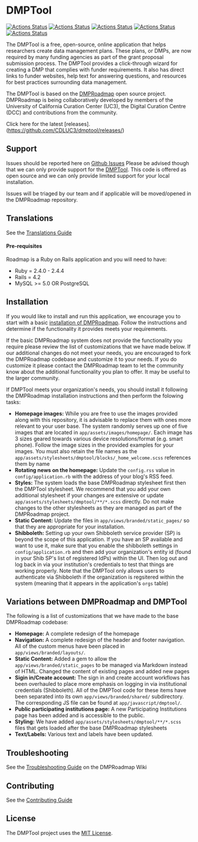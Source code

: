 # DMPTool

[![Actions Status](https://github.com/CDLUC3/dmptool/workflows/Brakeman/badge.svg)](https://github.com/CDLUC3/dmptool/actions)
[![Actions Status](https://github.com/CDLUC3/dmptool/workflows/Rubocop/badge.svg)](https://github.com/CDLUC3/dmptool/actions)
[![Actions Status](https://github.com/CDLUC3/dmptool/workflows/ESLint/badge.svg)](https://github.com/CDLUC3/dmptool/actions)
[![Actions Status](https://github.com/CDLUC3/dmptool/workflows/Run%20Tests%20%28postgreSQL%29/badge.svg)](https://github.com/CDLUC3/dmptool/actions)
[![Actions Status](https://github.com/CDLUC3/dmptool/workflows/Run%20Tests%20%28mySQL%29/badge.svg)](https://github.com/CDLUC3/dmptool/actions)

The DMPTool is a free, open-source, online application that helps researchers create data management plans. These plans, or DMPs, are now required by many funding agencies as part of the grant proposal submission process. The DMPTool provides a click-through wizard for creating a DMP that complies with funder requirements. It also has direct links to funder websites, help text for answering questions, and resources for best practices surrounding data management.

The DMPTool is based on the [DMPRoadmap](https://github.com/DMPRoadmap/roadmap) open source project. DMPRoadmap is being collaboratively developed by members of the University of California Curation Center (UC3), the Digital Curation Centre (DCC) and contributions from the community.

Click here for the latest [releases].(https://github.com/CDLUC3/dmptool/releases/)

## Support

Issues should be reported here on [Github Issues](https://github.com/CDLUC3/dmptool/issues)
Please be advised though that we can only provide support for the [DMPTool](https://dmptool.org). This code is offered as open source and we can only provide limited support for your local installation.

Issues will be triaged by our team and if applicable will be moved/opened in the DMPRoadmap repository.

## Translations

See the [Translations Guide](https://github.com/DMPRoadmap/roadmap/wiki/Translations)

#### Pre-requisites
Roadmap is a Ruby on Rails application and you will need to have:
* Ruby = 2.4.0 - 2.4.4
* Rails = 4.2
* MySQL >= 5.0 OR PostgreSQL

## Installation

If you would like to install and run this application, we encourage you to start with a basic [installation of DMPRoadmap](https://github.com/DMPRoadmap/roadmap/wiki/Installation). Follow the instructions and determine if the functionality it provides meets your requirements.

If the basic DMPRoadmap system does not provide the functionality you require please review the list of customizations that we have made below. If our additional changes do not meet your needs, you are encouraged to fork the DMPRoadmap codebase and customize it to your needs. If you do customize it please contact the DMPRoadmap team to let the community know about the additional functionality you plan to offer. It may be useful to the larger community.

If DMPTool meets your organization's needs, you should install it following the DMPRoadmap installation instructions and then perform the folowing tasks:

- **Homepage images:** While you are free to use the images provided along with this repository, it is advisable to replace them with ones more relevant to your user base. The system randomly serves up one of five images that are located in `app/assets/images/homepage/`. Each image has 3 sizes geared towards various device resolutions/format (e.g. smart phone). Follow the image sizes in the provided examples for your images. You must also retain the file names as the `app/assets/stylesheets/dmptool/blocks/_home_welcome.scss` references them by name
- **Rotating news on the homepage:** Update the `config.rss` value in `config/application.rb` with the address of your blog's RSS feed.
- **Styles:** The system loads the base DMPRoadmap stylesheet first then the DMPTool stylesheet. We recommend that you add your own additional stylesheet if your changes are extensive or update `app/assets/stylesheets/dmptool/**/*.scss` directly. Do not make changes to the other stylesheets as they are managed as part of the DMPRoadmap project.
- **Static Content:** Update the files in `app/views/branded/static_pages/` so that they are appropriate for your installation.
- **Shibboleth:** Setting up your own Shibboleth service provider (SP) is beyond the scope of this application. If you have an SP available and want to use it, make sure that you enable the shibboleth settings in `config/application.rb` and then add your organization's entity id (found in your Shib SP's list of registered IdPs) within the UI. Then log out and log back in via your institution's credentials to test that things are working properly. Note that the DMPTool only allows users to authenticate via Shibboleth if the organization is regsitered within the system (meaning that it appears in the application's `orgs` table)

## Variations between DMPRoadmap and DMPTool

The following is a list of customizations that we have made to the base DMPRoadmap codebase:

- **Homepage:** A complete redesign of the homepage
- **Navigation:** A complete redesign of the header and footer navigation. All of the custom menus have been placed in `app/views/branded/layouts/`.
- **Static Content:** Added a gem to allow the `app/views/branded/static_pages` to be managed via Markdown instead of HTML. Changed the content of existing pages and added new pages
- **Sigin in/Create account:** The sign in and create account workflows has been overhauled to place more emphasis on logging in via institutional credentials (Shibboleth). All of the DMPTool code for these items have been separated into its own `app/views/branded/shared/` subdirectory. The corresponding JS file can be found at `app/javascript/dmptool/`.
- **Public participating institutions page:** A new Participating Institutions page has been added and is accessible to the public.
- **Styling:** We have added `app/assets/stylesheets/dmptool/**/*.scss` files that gets loaded after the base DMPRoadmap stylesheets
- **Text/Labels:** Various text and labels have been updated.

## Troubleshooting

See the [Troubleshooting Guide](https://github.com/DMPRoadmap/roadmap/wiki/Troubleshooting) on the DMPRoadmap Wiki

## Contributing

See the [Contributing Guide](https://github.com/DMPRoadmap/roadmap/wiki/Get-involved)

## License
The DMPTool project uses the <a href="./LICENSE.md">MIT License</a>.
